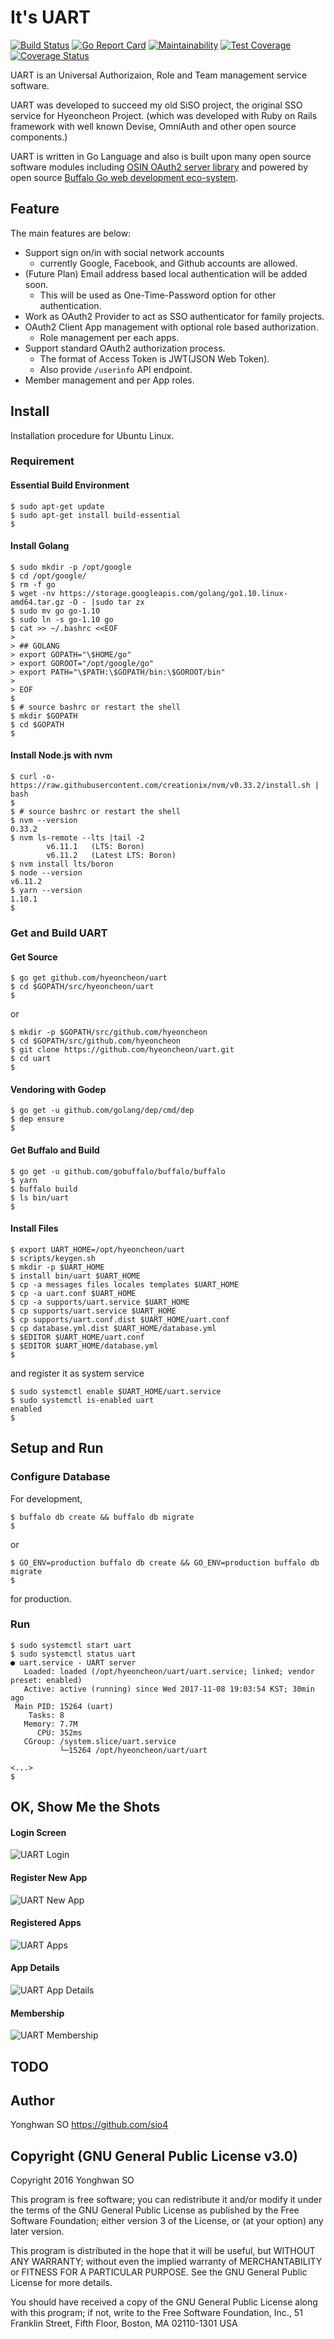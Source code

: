 # It's UART

[![Build Status](https://travis-ci.org/hyeoncheon/uart.svg?branch=master)](https://travis-ci.org/hyeoncheon/uart)
[![Go Report Card](https://goreportcard.com/badge/github.com/hyeoncheon/uart)](https://goreportcard.com/report/github.com/hyeoncheon/uart)
[![Maintainability](https://api.codeclimate.com/v1/badges/912df6609e6cb8da3576/maintainability)](https://codeclimate.com/github/hyeoncheon/uart/maintainability)
[![Test Coverage](https://api.codeclimate.com/v1/badges/912df6609e6cb8da3576/test_coverage)](https://codeclimate.com/github/hyeoncheon/uart/test_coverage)
[![Coverage Status](https://coveralls.io/repos/github/hyeoncheon/uart/badge.svg?branch=master)](https://coveralls.io/github/hyeoncheon/uart?branch=master)

UART is an Universal Authorizaion, Role and Team management service software.

UART was developed to succeed my old SiSO project, the original SSO service
for Hyeoncheon Project. (which was developed with Ruby on Rails framework
with well known Devise, OmniAuth and other open source components.)

UART is written in Go Language and also is built upon many open source
software modules including
[OSIN OAuth2 server library](https://github.com/RangelReale/osin)
and powered by open source
[Buffalo Go web development eco-system](https://github.com/gochigo/buffalo).

## Feature

The main features are below:

* Support sign on/in with social network accounts
  * currently Google, Facebook, and Github accounts are allowed.
* (Future Plan) Email address based local authentication will be added soon.
  * This will be used as One-Time-Password option for other authentication.
* Work as OAuth2 Provider to act as SSO authenticator for family projects.
* OAuth2 Client App management with optional role based authorization.
  * Role management per each apps.
* Support standard OAuth2 authorization process.
  * The format of Access Token is JWT(JSON Web Token).
  * Also provide `/userinfo` API endpoint.
* Member management and per App roles.

## Install

Installation procedure for Ubuntu Linux.

### Requirement

#### Essential Build Environment

```console
$ sudo apt-get update
$ sudo apt-get install build-essential
$ 
```

#### Install Golang

```console
$ sudo mkdir -p /opt/google
$ cd /opt/google/
$ rm -f go
$ wget -nv https://storage.googleapis.com/golang/go1.10.linux-amd64.tar.gz -O - |sudo tar zx
$ sudo mv go go-1.10
$ sudo ln -s go-1.10 go
$ cat >> ~/.bashrc <<EOF
> 
> ## GOLANG
> export GOPATH="\$HOME/go"
> export GOROOT="/opt/google/go"
> export PATH="\$PATH:\$GOPATH/bin:\$GOROOT/bin"
> 
> EOF
$ 
$ # source bashrc or restart the shell
$ mkdir $GOPATH
$ cd $GOPATH
$ 
```

#### Install Node.js with nvm

```console
$ curl -o- https://raw.githubusercontent.com/creationix/nvm/v0.33.2/install.sh | bash
$ 
$ # source bashrc or restart the shell
$ nvm --version
0.33.2
$ nvm ls-remote --lts |tail -2
        v6.11.1   (LTS: Boron)
        v6.11.2   (Latest LTS: Boron)
$ nvm install lts/boron
$ node --version
v6.11.2
$ yarn --version
1.10.1
$ 
```


### Get and Build UART

#### Get Source

```console
$ go get github.com/hyeoncheon/uart
$ cd $GOPATH/src/hyeoncheon/uart
$ 
```

or

```console
$ mkdir -p $GOPATH/src/github.com/hyeoncheon
$ cd $GOPATH/src/github.com/hyeoncheon
$ git clone https://github.com/hyeoncheon/uart.git
$ cd uart
$ 
```

#### Vendoring with Godep

```console
$ go get -u github.com/golang/dep/cmd/dep
$ dep ensure
$ 
```

#### Get Buffalo and Build

```console
$ go get -u github.com/gobuffalo/buffalo/buffalo
$ yarn
$ buffalo build
$ ls bin/uart
$ 
```

#### Install Files

```console
$ export UART_HOME=/opt/hyeoncheon/uart
$ scripts/keygen.sh
$ mkdir -p $UART_HOME
$ install bin/uart $UART_HOME
$ cp -a messages files locales templates $UART_HOME
$ cp -a uart.conf $UART_HOME
$ cp -a supports/uart.service $UART_HOME
$ cp supports/uart.service $UART_HOME
$ cp supports/uart.conf.dist $UART_HOME/uart.conf
$ cp database.yml.dist $UART_HOME/database.yml
$ $EDITOR $UART_HOME/uart.conf
$ $EDITOR $UART_HOME/database.yml
$ 
```

and register it as system service

```console
$ sudo systemctl enable $UART_HOME/uart.service
$ sudo systemctl is-enabled uart
enabled
$ 
```


## Setup and Run

### Configure Database

For development,

```console
$ buffalo db create && buffalo db migrate
$ 
```

or 

```console
$ GO_ENV=production buffalo db create && GO_ENV=production buffalo db migrate
$ 
```

for production.


### Run

```console
$ sudo systemctl start uart
$ sudo systemctl status uart
● uart.service - UART server
   Loaded: loaded (/opt/hyeoncheon/uart/uart.service; linked; vendor preset: enabled)
   Active: active (running) since Wed 2017-11-08 19:03:54 KST; 30min ago
 Main PID: 15264 (uart)
    Tasks: 8
   Memory: 7.7M
      CPU: 352ms
   CGroup: /system.slice/uart.service
           └─15264 /opt/hyeoncheon/uart/uart

<...>
$ 
```


## OK, Show Me the Shots

#### Login Screen

![UART Login](docs/uart-login.png)

#### Register New App

![UART New App](docs/uart-new-app.png)

#### Registered Apps

![UART Apps](docs/uart-apps.png)

#### App Details

![UART App Details](docs/uart-app-details.png)

#### Membership

![UART Membership](docs/uart-membership.png)


## TODO

## Author

Yonghwan SO https://github.com/sio4

## Copyright (GNU General Public License v3.0)

Copyright 2016 Yonghwan SO

This program is free software; you can redistribute it and/or modify it under
the terms of the GNU General Public License as published by the Free Software
Foundation; either version 3 of the License, or (at your option) any later
version.

This program is distributed in the hope that it will be useful, but WITHOUT
ANY WARRANTY; without even the implied warranty of MERCHANTABILITY or FITNESS
FOR A PARTICULAR PURPOSE. See the GNU General Public License for more details.

You should have received a copy of the GNU General Public License along with
this program; if not, write to the Free Software Foundation, Inc., 51
Franklin Street, Fifth Floor, Boston, MA 02110-1301 USA

